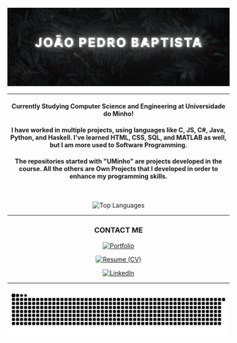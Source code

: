 <div align="center">

![Banner](https://raw.githubusercontent.com/joaobaptista03/joaobaptista03/main/Banner.gif)

---

#### Currently Studying Computer Science and Engineering at Universidade do Minho!

#### I have worked in multiple projects, using languages like C, JS, C#, Java, Python, and Haskell. I've learned HTML, CSS, SQL, and MATLAB as well, but I am more used to Software Programming.

#### The repositories started with "UMinho" are projects developed in the course. All the others are Own Projects that I developed in order to enhance my programming skills.



<br>

![Top Languages](https://github-readme-stats.vercel.app/api/top-langs/?username=joaobaptista03&theme=nightowl&layout=compact&exclude_repo=UMinho-PL2024,UMinho-EngWeb2024&size_weight=1&count_weight=1)

---

### CONTACT ME

[![Portfolio](ttps://img.shields.io/badge/Portfolio-Website-0073e6?style=for-the-badge&logo=internet-explorer&logoColor=white)](https://www.joaopedrobaptista.pt)

[![Resume (CV)](https://img.shields.io/badge/Resume-CV-00C853?style=for-the-badge&logo=resume&logoColor=white)](https://www.joaopedrobaptista.pt/CV.pdf)

[![LinkedIn](https://img.shields.io/badge/linkedin-%230077B5?style=for-the-badge&logo=linkedin&logoColor=white)](https://www.linkedin.com/in/joaobaptista03/)

---

![Commit Snake](https://github.com/joaobaptista03/joaobaptista03/blob/output/github-contribution-grid-snake-dark.svg)

</div>
